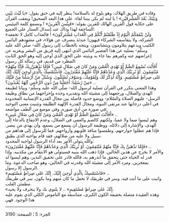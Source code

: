------------------------------------------------------------------------

وقاده في طريق الهلاك، وهو يلوح له بالسلامة! ينظر إليه في حنق يقول: «يا
لَيْتَ بَيْنِي وَبَيْنَكَ بُعْدَ الْمَشْرِقَيْنِ» ! يا ليته لم يكن بيننا لقاء. على هذا البعد
السحيق! ويعقب القرآن على حكاية قول القرين الهالك للقرين بقوله: «فَبِئْسَ
الْقَرِينُ» ! ونسمع كلمة التيئيس الساحقة لهذا وذاك عند إسدال الستار على
الجميع:  
«وَلَنْ يَنْفَعَكُمُ الْيَوْمَ إِذْ ظَلَمْتُمْ أَنَّكُمْ فِي الْعَذابِ مُشْتَرِكُونَ» ! فالعذاب كامل لا
تخففه الشركة، ولا يتقاسمه الشركاء فيهون! عندئذ ينصرف عن هؤلاء، في مشهدهم
البائس الكئيب ويدعهم يتلاومون ويتشاتمون. ويتجه بالخطاب إلى رسول الله-
صلّى الله عليه وسلّم- يسليه عن هذا المصير البائس الذي انتهى إليه فريق من
البشر ويعزيه عن إعراضهم عنه وكفرهم بما جاء به ويثبته على الحق الذي أوحى
إليه وهو الحق الثابت المطرد من قديم، في رسالة كل رسول:  
«أَفَأَنْتَ تُسْمِعُ الصُّمَّ أَوْ تَهْدِي الْعُمْيَ وَمَنْ كانَ فِي ضَلالٍ مُبِينٍ؟ فَإِمَّا نَذْهَبَنَّ بِكَ فَإِنَّا
مِنْهُمْ مُنْتَقِمُونَ. أَوْ نُرِيَنَّكَ الَّذِي وَعَدْناهُمْ فَإِنَّا عَلَيْهِمْ مُقْتَدِرُونَ. فَاسْتَمْسِكْ بِالَّذِي
أُوحِيَ إِلَيْكَ إِنَّكَ عَلى صِراطٍ مُسْتَقِيمٍ. وَإِنَّهُ لَذِكْرٌ لَكَ وَلِقَوْمِكَ، وَسَوْفَ تُسْئَلُونَ. وَسْئَلْ مَنْ
أَرْسَلْنا مِنْ قَبْلِكَ مِنْ رُسُلِنا: أَجَعَلْنا مِنْ دُونِ الرَّحْمنِ آلِهَةً يُعْبَدُونَ؟» ..  
وهذا المعنى يتكرر في القرآن تسلية لرسول الله- صلّى الله عليه وسلّم- وبيانا
لطبيعة الهدى والضلال، ورجعهما إلى مشيئة الله وتقديره وحده وإخراجهما من
نطاق وظيفة الرسل- عليهم الصلاة والسّلام- ووضع حدود فاصلة بين مجال القدرة
الإنسانية المحدودة في أعلى درجاتها عند مرتقى النبوة، ومجال القدرة
الإلهية الطليقة وتثبيت معنى التوحيد في صورة من أدق صوره، وفي موضع من
ألطف مواضعه:  
«أَفَأَنْتَ تُسْمِعُ الصُّمَّ أَوْ تَهْدِي الْعُمْيَ وَمَنْ كانَ فِي ضَلالٍ مُبِينٍ» ..  
وهم ليسوا صما ولا عميا، ولكنهم كالصم والعمي في الضلال، وعدم الانتفاع
بالدعاء إلى الهدى، والإشارة إلى دلائله. ووظيفة الرسول أن يسمع من يسمع،
وأن يهدي من يبصر. فإذا هم عطلوا جوارحهم، وطمسوا منافذ قلوبهم وأرواحهم.
فما للرسول إلى هداهم من سبيل ولا عليه من ضلالهم، فقد قام بواجبه الذي
يطيق.  
والله يتولى الأمر بعد أداء الرسول لواجبه المحدود:  
«فَإِمَّا نَذْهَبَنَّ بِكَ فَإِنَّا مِنْهُمْ مُنْتَقِمُونَ. أَوْ نُرِيَنَّكَ الَّذِي وَعَدْناهُمْ فَإِنَّا عَلَيْهِمْ
مُقْتَدِرُونَ» ..  
والأمر لا يخرج عن هذين الحالين. فإذا ذهب الله بنبيه فسيتولى هو الانتقام
من مكذبيه. وإذا قدر له الحياة حتى يتحقق ما أنذرهم به، فالله قادر على
تحقيق النذير، وهم ليسوا له بمعجزين. ومرد الأمر إلى مشيئة الله وقدرته في
الحالين، وهو صاحب الدعوة. وما الرسول إلا رسول.  
«فَاسْتَمْسِكْ بِالَّذِي أُوحِيَ إِلَيْكَ. إِنَّكَ عَلى صِراطٍ مُسْتَقِيمٍ» ..  
واثبت على ما أنت فيه، وسر في طريقك لا تحفل ما كان منهم وما يكون. سر في
طريقك مطمئن القلب.  
«إِنَّكَ عَلى صِراطٍ مُسْتَقِيمٍ» .. لا يلتوي بك ولا ينحرف ولا يحيد.  
وهذه العقيدة متصلة بحقيقة الكون الكبرى، متناسقة مع الناموس الكلي الذي
يقوم عليه هذا الوجود. فهي

------------------------------------------------------------------------

الجزء: 5 ¦ الصفحة: 3190
